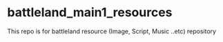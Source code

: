 # battleland_main1_resources
This repo is for battleland resource (Image, Script, Music ..etc) repository 
